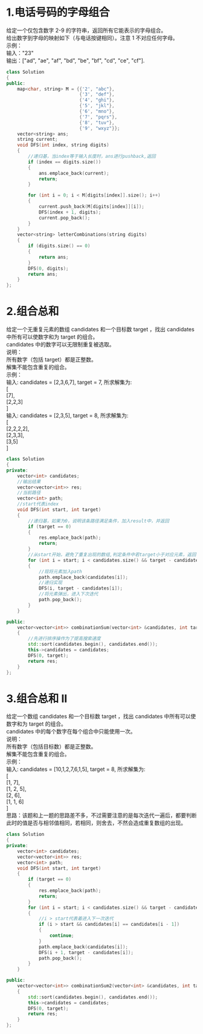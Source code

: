# 1.电话号码的字母组合
给定一个仅包含数字 2-9 的字符串，返回所有它能表示的字母组合。<br>
给出数字到字母的映射如下（与电话按键相同）。注意 1 不对应任何字母。<br>
示例：<br>
输入："23" <br>
输出：["ad", "ae", "af", "bd", "be", "bf", "cd", "ce", "cf"].<br>

``` cpp
class Solution
{
public:
    map<char, string> M = {{'2', "abc"},
                           {'3', "def"},
                           {'4', "ghi"},
                           {'5', "jkl"},
                           {'6', "mno"},
                           {'7', "pqrs"},
                           {'8', "tuv"},
                           {'9', "wxyz"}};
    vector<string> ans;
    string current;
    void DFS(int index, string digits)
    {
        //递归基，当index等于输入长度时，ans进行pushback,返回
        if (index == digits.size())
        {
            ans.emplace_back(current);
            return;
        }

        for (int i = 0; i < M[digits[index]].size(); i++)
        {
            current.push_back(M[digits[index]][i]);
            DFS(index + 1, digits);
            current.pop_back();
        }
    }
    vector<string> letterCombinations(string digits)
    {
        if (digits.size() == 0)
        {
            return ans;
        }
        DFS(0, digits);
        return ans;
    }
};
```
# 2.组合总和
给定一个无重复元素的数组 candidates 和一个目标数 target ，找出 candidates 中所有可以使数字和为 target 的组合。<br>
candidates 中的数字可以无限制重复被选取。<br>
说明：<br>
所有数字（包括 target）都是正整数。<br>
解集不能包含重复的组合。<br>
示例：<br>
输入: candidates = [2,3,6,7], target = 7,
所求解集为:<br>
[ <br>
  [7], <br>
  [2,2,3] <br>
] <br>
输入: candidates = [2,3,5], target = 8,
所求解集为:<br>
[ <br>
  [2,2,2,2],<br>
  [2,3,3],<br>
  [3,5] <br>
]<br>

```cpp
class Solution
{
private:
    vector<int> candidates;
    //输出结果
    vector<vector<int>> res;
    //当前路径
    vector<int> path;
    //start代表index
    void DFS(int start, int target)
    {
        //递归基，如果为0，说明该条路径满足条件，加入result中，并返回
        if (target == 0)
        {
            res.emplace_back(path);
            return;
        }
        //从start开始，避免了重复出现的数组,判定条件中若target小于对应元素，返回
        for (int i = start; i < candidates.size() && target - candidates[i] >= 0; i++)
        {
            //现将元素加入path
            path.emplace_back(candidates[i]);
            //递归实现
            DFS(i, target - candidates[i]);
            //将元素弹出，进入下次迭代
            path.pop_back();
        }
    }

public:
    vector<vector<int>> combinationSum(vector<int> &candidates, int target)
    {
        //先进行排序操作为了提高搜索速度
        std::sort(candidates.begin(), candidates.end());
        this->candidates = candidates;
        DFS(0, target);
        return res;
    }
};
```
# 3.组合总和 II
给定一个数组 candidates 和一个目标数 target ，找出 candidates 中所有可以使数字和为 target 的组合。<br>
candidates 中的每个数字在每个组合中只能使用一次。<br>
说明：<br>
所有数字（包括目标数）都是正整数。<br>
解集不能包含重复的组合。 <br>
示例：<br>
输入: candidates = [10,1,2,7,6,1,5], target = 8,
所求解集为:<br>
[<br>
  [1, 7],<br>
  [1, 2, 5],<br>
  [2, 6],<br>
  [1, 1, 6]<br>
]<br>
思路：该题和上一题的思路差不多，不过需要注意的是每次迭代一遍后，都要判断此时的值是否与相邻值相同，若相同，则舍去，不然会造成重复数组的出现。<br>
```cpp
class Solution
{
private:
    vector<int> candidates;
    vector<vector<int>> res;
    vector<int> path;
    void DFS(int start, int target)
    {
        if (target == 0)
        {
            res.emplace_back(path);
            return;
        }
        for (int i = start; i < candidates.size() && target - candidates[i] >= 0; ++i)
        {
            //i > start代表着进入下一次迭代
            if (i > start && candidates[i] == candidates[i - 1])
            {
                continue;
            }
            path.emplace_back(candidates[i]);
            DFS(i + 1, target - candidates[i]);
            path.pop_back();
        }
    }

public:
    vector<vector<int>> combinationSum2(vector<int> &candidates, int target)
    {
        std::sort(candidates.begin(), candidates.end());
        this->candidates = candidates;
        DFS(0, target);
        return res;
    }
};
```
